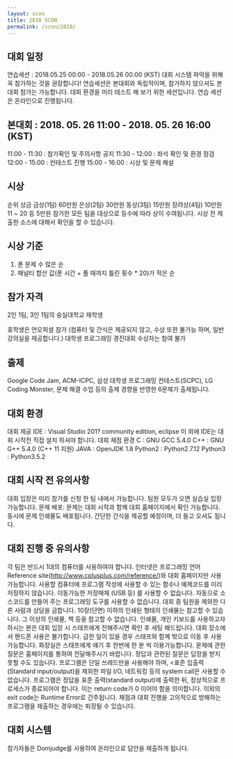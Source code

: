 ```yaml
---
layout: scon
title: 2018 SCON
permalink: /scon/2018/
---
```


## 대회 일정
연습세션 : 2018.05.25 00:00 - 2018.05.26 00:00 (KST)
대회 시스템 파악을 위해 꼭 참가하는 것을 권장합니다!
연습세션은 본대회와 독립적이며, 참가하지 않으셔도 본 대회 참가는 가능합니다.
대회 환경을 미리 테스트 해 보기 위한 세션입니다.
연습 세션은 온라인으로 진행됩니다.

## 본대회 : 2018. 05. 26 11:00 - 2018. 05. 26 16:00 (KST)
11:00 - 11:30 : 참가확인 및 주의사항 공지
11:30 - 12:00 : 좌석 확인 및 환경 점검
12:00 - 15:00 : 컨테스트 진행
15:00 - 16:00 : 시상 및 문제 해설

## 시상
순위	상금
금상(1팀)	60만원
은상(2팀)	30만원
동상(3팀)	15만원
장려상(4팀)	10만원
11 ~ 20 등	5만원
참가한 모든 팀을 대상으로 등수에 따라 상이 수여됩니다.
시상 전 제출한 소스에 대해서 확인을 할 수 있습니다.

## 시상 기준
1. 푼 문제 수 많은 순
2. 패널티 합산 값(푼 시간 + 풀 때까지 틀린 횟수 * 20)가 적은 순

## 참가 자격
2인 1팀, 3인 1팀의 숭실대학교 재학생

휴학생은 언오피셜 참가 (컴퓨터 및 간식은 제공되지 않고, 수상 또한 불가능 하며, 일반 강의실을 제공합니다.)
대학생 프로그래밍 경진대회 수상자는 참여 불가

## 출제
Google Code Jam, ACM-ICPC, 삼성 대학생 프로그래밍 컨테스트(SCPC), LG Coding Monster, 문제 해결 수업 등의 출제 경향을 반영한 6문제가 출제됩니다.

## 대회 환경
대회 제공 IDE : Visual Studio 201? community edition, eclipse
이 외에 IDE는 대회 시작전 직접 설치 하셔야 합니다.
대회 채점 환경
C : GNU GCC 5.4.0
C++ : GNU G++ 5.4.0 (C++ 11 지원)
JAVA : OpenJDK 1.8
Python2 : Python2.7.12
Python3 : Python3.5.2

## 대회 시작 전 유의사항
대회 입장은 미리 참가를 신청 한 팀 내에서 가능합니다.
팀원 모두가 오면 실습실 입장 가능합니다.
문제 배포: 문제는 대회 시작과 함께 대회 홈페이지에서 확인 가능합니다. 동시에 문제 인쇄물도 배포됩니다.
간단한 간식을 제공할 예정이며, 더 들고 오셔도 됩니다.

## 대회 진행 중 유의사항
각 팀은 반드시 1대의 컴퓨터를 사용하여야 합니다.
인터넷은 프로그래밍 언어 Reference site(http://www.cplusplus.com/reference/)와 대회 홈페이지만 사용 가능합니다.
사용할 컴퓨터에 프로그램 작성에 사용할 수 있는 함수나 예제코드를 미리 저장하지 않습니다.
이동가능한 저장매체 (USB 등) 를 사용할 수 없습니다.
자동으로 소스코드를 만들어 주는 프로그래밍 도구를 사용할 수 없습니다.
대회 중 팀원을 제외한 다른 사람과 상담을 금합니다.
10장(단면) 이하의 인쇄된 형태의 인쇄물는 참고할 수 있습니다. 그 이상의 인쇄물, 책 등을 참고할 수 없습니다.
인쇄물, 개인 키보드를 사용하고자 하시는 분은 대회 입장 시 스태프에게 전해주시면 확인 후 세팅 해드립니다.
대회 장소에서 핸드폰 사용은 불가합니다. 급한 일이 있을 경우 스태프와 함께 밖으로 이동 후 사용 가능합니다.
화장실은 스태프에게 얘기 후 한번에 한 분 씩 이용가능합니다.
문제에 관한 질문은 홈페이지를 통하여 전달해주시기 바랍니다. 정답과 관련된 질문은 답장을 받지 못할 수도 있습니다.
프로그램은 단일 쓰레드만을 사용해야 하며, <표준 입출력(Standard input/output)을 제외한 파일 I/O, 네트워킹 등의 system call은 사용할 수 없습니다.
프로그램은 정답을 표준 출력(standard output)에 출력한 뒤, 정상적으로 프로세스가 종료되어야 합니다. 이는 return code가 0 이어야 함을 의미합니다. 이외의 exit code는 Runtime Error로 간주됩니다.
채점과 대회 진행을 고의적으로 방해하는 프로그램을 제출하는 경우에는 퇴장될 수 있습니다.

## 대회 시스템
참가자들은 Domjudge를 사용하여 온라인으로 답안을 제출하게 됩니다.


